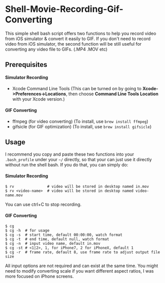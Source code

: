 # Shell-Movie-Recording-Gif-Converting
This simple shell bash script offers two functions to help you record video from iOS simulator &amp; convert it easily to GIF. If you don't need to record video from iOS simulator, the second function will be still useful for converting any video file to GIFs. (.MP4 .MOV etc)


## Prerequisites
#### Simulator Recording 
- Xcode Command Line Tools (This can be turned on by going to **Xcode->Preferences->Locations**, then choose **Command Line Tools Location** with your Xcode version.)
#### GIF Converting
- ffmpeg (for video converting) (To install, use ```brew install ffmpeg```)
- gifsicle (for GIF optimization) (To install, use ```brew install gifsicle```)


## Usage
I recommend you copy and paste these two functions into your ```.bash_profile``` under your ```~/``` directly, so that your can just use it directly without run the shell bash. If you do that, you can simply do:
#### Simulator Recording
```
$ rv               # video will be stored in desktop named in.mov  
$ rv <video-name>  # video will be stored in desktop named video-name.mov 
```
You can use ctrl+C to stop recording.

#### GIF Converting
```
$ cg
$ cg -h  # for usage
$ cg -s  # start time, default 00:00:00, watch format
$ cg -t  # end time, default null, watch format
$ cg -n  # input video name, default in.mov
$ cg -st # <1|2>, 1, for iPhone7, 2 for iPhoneX, default 1
$ cg -r  # frame rate, default 8, use frame rate to adjust output file size
```
All input options are not required and can exist at the same time. You might need to modify converting scale if you want different aspect ratios, I was more focused on iPhone screens.
